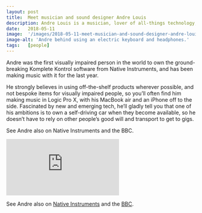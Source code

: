 ```yaml
---
layout: post
title:  Meet musician and sound designer Andre Louis
description: Andre Louis is a musician, lover of all-things technology, self-proclaimed geek and loves trying out new gear whenever he can get a hold of it.
date:   2018-05-11
image:  '/images/2018-05-11-meet-musician-and-sound-designer-andre-louis.jpg'
image-alt: 'Andre behind using an electric keyboard and headphones.'
tags:   [people]
---
```


Andre was the first visually impaired person in the world to own the ground-breaking Komplete Kontrol software from Native Instruments, and has been making music with it for the last year. 

He strongly believes in using off-the-shelf products wherever possible, and not bespoke items for visually impaired people, so you’ll often find him making music in Logic Pro X, with his MacBook air and an iPhone off to the side. Fascinated by new and emerging tech, he’ll gladly tell you that one of his ambitions is to own a self-driving car when they become available, so he doesn’t have to rely on other people’s good will and transport to get to gigs.


See Andre also on Native Instruments and the BBC.

<p><iframe title="Andre Louis" src="https://www.youtube.com/embed/Q5pTfF-xFAU" loading="lazy" frameborder="0" allowfullscreen></iframe></p>

See Andre also on [Native Instruments](https://blog.native-instruments.com/talking-keyboards-with-andre-louis/) and the [BBC](https://www.bbc.co.uk/events/e4vgfx/live/cg3v4f).
